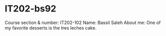 # IT202-bs92
Course section & number: IT202-102
Name: Bassil Saleh
About me: One of my favorite desserts is the tres leches cake.